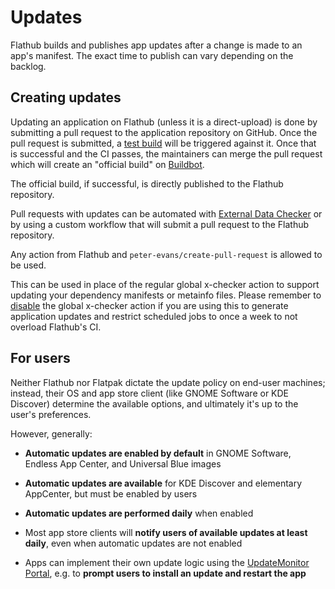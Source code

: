 # Updates

Flathub builds and publishes app updates after a change is made to an app's manifest. The exact time to publish can vary depending on the backlog.

## Creating updates

Updating an application on Flathub (unless it is a direct-upload) is done by submitting a pull
request to the application repository on GitHub. Once the pull request is submitted, a [test
build](/docs/for-app-authors/maintenance#buildbot) will be triggered
against it. Once that is successful and the CI passes, the maintainers can merge the pull request
which will create an "official build" on [Buildbot](/docs/for-app-authors/maintenance#buildbot).

The official build, if successful, is directly published to the Flathub repository.

Pull requests with updates can be automated with [External Data Checker](/docs/for-app-authors/external-data-checker)
or by using a custom workflow that will submit a pull request to the Flathub repository.

Any action from Flathub and `peter-evans/create-pull-request` is allowed
to be used.

This can be used in place of the regular global x-checker action to
support updating your dependency manifests or metainfo files. Please
remember to [disable](/docs/for-app-authors/external-data-checker#disable)
the global x-checker action if you are using this to generate application
updates and restrict scheduled jobs to once a week to not overload
Flathub's CI.

## For users

Neither Flathub nor Flatpak dictate the update policy on end-user machines; instead, their OS and app store client (like GNOME Software or KDE Discover) determine the available options, and ultimately it's up to the user's preferences.

However, generally:

- **Automatic updates are enabled by default** in GNOME Software, Endless App Center, and Universal Blue images

- **Automatic updates are available** for KDE Discover and elementary AppCenter, but must be enabled by users

- **Automatic updates are performed daily** when enabled

- Most app store clients will **notify users of available updates at least daily**, even when automatic updates are not enabled

- Apps can implement their own update logic using the [UpdateMonitor Portal](https://docs.flatpak.org/en/latest/portal-api-reference.html#gdbus-interface-org-freedesktop-portal-Flatpak-UpdateMonitor), e.g. to **prompt users to install an update and restart the app**
